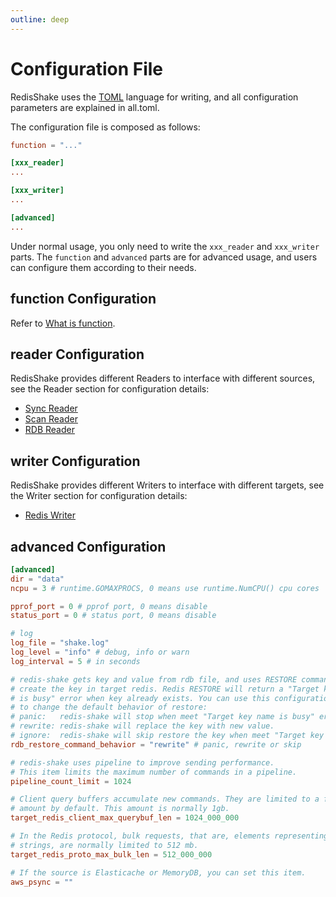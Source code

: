 ```yaml
---
outline: deep
---
```


# Configuration File

RedisShake uses the [TOML](https://toml.io/cn/) language for writing, and all configuration parameters are explained in all.toml.

The configuration file is composed as follows:

```toml
function = "..."

[xxx_reader]
...

[xxx_writer]
...

[advanced]
...
```

Under normal usage, you only need to write the `xxx_reader` and `xxx_writer` parts. The `function` and `advanced` parts are for advanced usage, and users can configure them according to their needs.

## function Configuration

Refer to [What is function](../function/introduction.md).

## reader Configuration

RedisShake provides different Readers to interface with different sources, see the Reader section for configuration details:

* [Sync Reader](../reader/sync_reader.md)
* [Scan Reader](../reader/scan_reader.md)
* [RDB Reader](../reader/rdb_reader.md)

## writer Configuration

RedisShake provides different Writers to interface with different targets, see the Writer section for configuration details:

* [Redis Writer](../writer/redis_writer.md)

## advanced Configuration

```toml
[advanced]
dir = "data"
ncpu = 3 # runtime.GOMAXPROCS, 0 means use runtime.NumCPU() cpu cores

pprof_port = 0 # pprof port, 0 means disable
status_port = 0 # status port, 0 means disable

# log
log_file = "shake.log"
log_level = "info" # debug, info or warn
log_interval = 5 # in seconds

# redis-shake gets key and value from rdb file, and uses RESTORE command to
# create the key in target redis. Redis RESTORE will return a "Target key name
# is busy" error when key already exists. You can use this configuration item
# to change the default behavior of restore:
# panic:   redis-shake will stop when meet "Target key name is busy" error.
# rewrite: redis-shake will replace the key with new value.
# ignore:  redis-shake will skip restore the key when meet "Target key name is busy" error.
rdb_restore_command_behavior = "rewrite" # panic, rewrite or skip

# redis-shake uses pipeline to improve sending performance.
# This item limits the maximum number of commands in a pipeline.
pipeline_count_limit = 1024

# Client query buffers accumulate new commands. They are limited to a fixed
# amount by default. This amount is normally 1gb.
target_redis_client_max_querybuf_len = 1024_000_000

# In the Redis protocol, bulk requests, that are, elements representing single
# strings, are normally limited to 512 mb.
target_redis_proto_max_bulk_len = 512_000_000

# If the source is Elasticache or MemoryDB, you can set this item.
aws_psync = ""
```